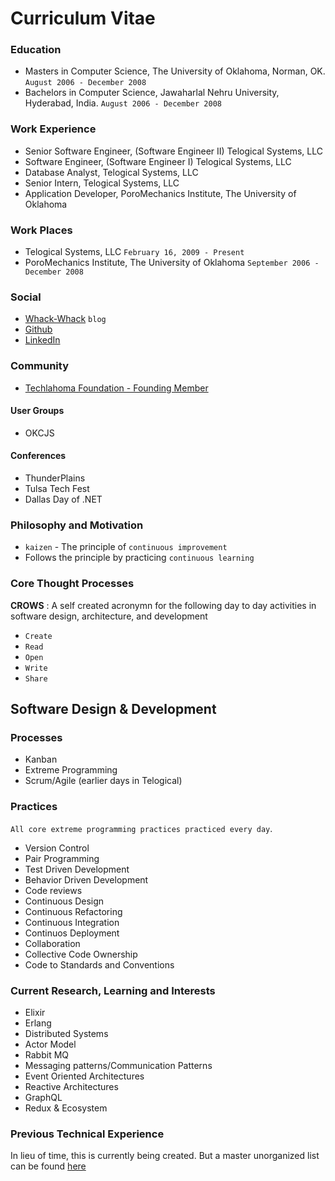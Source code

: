 # Curriculum Vitae

### Education

* Masters in Computer Science, The University of Oklahoma, Norman, OK.  `August 2006 - December 2008`
* Bachelors in Computer Science, Jawaharlal Nehru University, Hyderabad, India. `August 2006 - December 2008`

### Work Experience

* Senior Software Engineer, (Software Engineer II)  Telogical Systems, LLC
* Software Engineer, (Software Engineer I) Telogical Systems, LLC
* Database Analyst, Telogical Systems, LLC
* Senior Intern, Telogical Systems, LLC
* Application Developer, PoroMechanics Institute, The University of Oklahoma

### Work Places

* Telogical Systems, LLC `February 16, 2009 - Present`
* PoroMechanics Institute, The University of Oklahoma `September 2006 - December 2008`

### Social

* [Whack-Whack](http://www.whack-whack.info/) `blog`
* [Github](https://github.com/sameeri)
* [LinkedIn](https://www.linkedin.com/in/sameeri-marryboyina-26560a10/)

### Community

* [Techlahoma Foundation - Founding Member](https://www.techlahoma.org/2016/)

#### User Groups

* OKCJS

#### Conferences

* ThunderPlains
* Tulsa Tech Fest
* Dallas Day of .NET

### Philosophy and Motivation

* `kaizen` - The principle of `continuous improvement`
* Follows the principle by practicing `continuous learning`

### Core Thought Processes

**CROWS** : A self created acronymn for the following day to day activities in software design, architecture, and development

* `Create` 
* `Read`
* `Open`
* `Write`
* `Share`

## Software Design & Development

### Processes

* Kanban
* Extreme Programming
* Scrum/Agile (earlier days in Telogical)

### Practices

`All core extreme programming practices practiced every day`.

* Version Control
* Pair Programming
* Test Driven Development
* Behavior Driven Development
* Code reviews
* Continuous Design
* Continuous Refactoring
* Continuous Integration
* Continuos Deployment
* Collaboration
* Collective Code Ownership
* Code to Standards and Conventions

### Current Research, Learning and Interests

* Elixir
* Erlang
* Distributed Systems
* Actor Model
* Rabbit MQ 
* Messaging patterns/Communication Patterns
* Event Oriented Architectures
* Reactive Architectures
* GraphQL
* Redux & Ecosystem

### Previous Technical Experience

In lieu of time, this is currently being created. But a master unorganized list can be found [here]()
